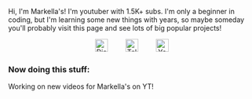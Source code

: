 

Hi, I'm Markella's!
I'm youtuber with 1.5K+ subs. I'm only a beginner in coding, but I'm learning some new things with years, so maybe someday you'll probably visit this page and see lots of big popular projects!

<div align="center">
  <a href="https://discord.gg/vGUptfduR9"><img alt="Discord" style="height: 26px" src="https://discord.com/assets/145dc557845548a36a82337912ca3ac5.svg" /></a>
    
  <a href="https://t.me/markellas_community"><img alt="Telegram" style="height: 26px" src="https://telegram.org/img/t_logo.svg" /></a>
    
  <a href="https://www.youtube.com/channel/UCHlPOsjs-8H5hDbeBY8LZIg"><img alt="YouTube" style="height: 26px" src="https://upload.wikimedia.org/wikipedia/commons/thumb/0/09/YouTube_full-color_icon_(2017).svg/240px-YouTube_full-color_icon_(2017).svg.png" /></a>
</div>

### Now doing this stuff:

Working on new videos for Markella's on YT!
